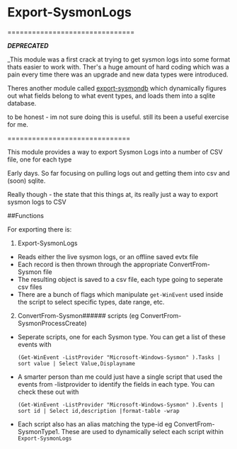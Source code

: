 # Export-SysmonLogs

===============================

_**DEPRECATED**_

_This module was a first crack at trying to get sysmon logs into some format thats easier to work with. Ther's a huge amount of hard coding which was a pain every time there was an upgrade and new data types were introduced.

Theres another module called [export-sysmondb](https://github.com/davebremer/Export-SysmonDB) which dynamically figures out what fields belong to what event types, and loads them into a sqlite database.

to be honest - im not sure doing this is useful. still its been a useful exercise for me.

==============================


This module provides a way to export Sysmon Logs into a number of CSV file, one for each type

Early days. So far focusing on pulling logs out and getting them into csv and (soon) sqlite.

Really though - the state that this things at, its really just a way to export sysmon logs to CSV

##Functions

For exporting there is:

1. Export-SysmonLogs
  * Reads either the live sysmon logs, or an offline saved evtx file
  * Each record is then thrown through the appropriate ConvertFrom-Sysmon file
  * The resulting object is saved to a csv file, each type going to seperate csv files
  * There are a bunch of flags which manipulate `get-WinEvent` used inside the script to select specific types, date range, etc.
  
2. ConvertFrom-Sysmon###### scripts (eg ConvertFrom-SysmonProcessCreate)
  * Seperate scripts, one for each Sysmon type. You can get a list of these events with
     
     `(Get-WinEvent -ListProvider "Microsoft-Windows-Sysmon" ).Tasks | sort value | Select Value,Displayname`
   * A smarter person than me could just have a single script that used the events from -listprovider to identify the fields in each type. You can check these out with
   
     `(Get-WinEvent -ListProvider "Microsoft-Windows-Sysmon" ).Events | sort id | Select id,description |format-table -wrap`
   * Each script also has an alias matching the type-id eg ConvertFrom-SysmonType1. These are used to dynamically select each script within `Export-SysmonLogs`
